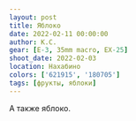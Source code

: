 ```yaml
---
layout: post
title: Яблоко
date: 2022-02-11 00:00:00
author: К.С.
gear: [E-3, 35mm macro, EX-25]
shoot_date: 2022-02-03
location: Нахабино
colors: ['621915', '180705']
tags: [фрукты, яблоки]
---
```

А также яблоко.
